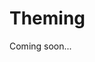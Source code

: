 # Theming

Coming soon...

<!--

> Tool for creating custom block theme

<style>
    .demo-box-react .meta,
    .demo-box-react .demo-block-control {
        display: none !important;
    }
</style>

```jsx
/*react*/
<script>
const { ThemeGenerator } = EvoKit;

export default class EvoKitThemeGenerator extends React.Component {
    render() {
        return <ThemeGenerator templateUrl='//unpkg.com/evokit@latest/dist/theme-template.css' />;
    }
}
</script>
```
-->
